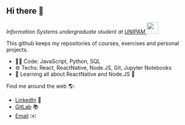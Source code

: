 <h2>Hi there 👋</h2>
<p><em>Information Systems undergraduate student at <a href="https://www.unipam.edu.br/">UNIPAM </a><img src="https://media.giphy.com/media/fYSnHlufseco8Fh93Z/giphy.gif" width="30"> 
</em></p>



This github keeps my repositories of courses, exercises and personal projects.
- 👨‍💻 Code: JavaScript, Python, SQL 
- ⚙️ Techs: React, ReactNative, Node.JS, Git, Jupyter Notebooks
- 🌱 Learning all about ReactNative and Node.JS 👀

Find me around the web 🌎:
- <a href="https://www.linkedin.com/in/joaovfsousa/">LinkedIn</a> 💼
- <a href="https://gitlab.com/joaovfsousa">GitLab</a> 📚
- <a href="mailto:joaovfsousa@gmail.com?subject=[GitHub]" target="_blank">Email</a> ✉️
